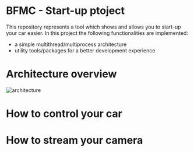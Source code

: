 # BFMC - Start-up ptoject

This repository represents a tool which shows and allows you to start-up your car easier. In this project the following functionalities are implemented:
  - a simple multithread/multiprocess architecture 
  - utility tools/packages for a better development experience
  
  
# Architecture overview
![architecture](https://github.com/NandorKilyenBosch/BFMC.Startup.Priv/blob/master/assets/docs/images/generalArchitecture.png)

# How to control your car

# How to stream your camera
